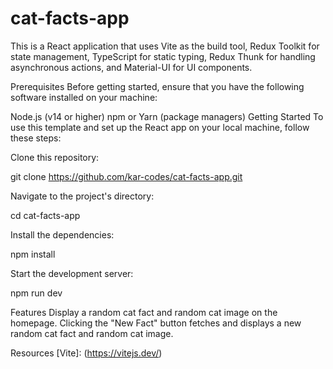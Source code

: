 # cat-facts-app
This is a React application that uses Vite as the build tool, Redux Toolkit for state management, TypeScript for static typing, Redux Thunk for handling asynchronous actions, and Material-UI for UI components.

Prerequisites
Before getting started, ensure that you have the following software installed on your machine:

Node.js (v14 or higher)
npm or Yarn (package managers)
Getting Started
To use this template and set up the React app on your local machine, follow these steps:

Clone this repository:

git clone https://github.com/kar-codes/cat-facts-app.git



Navigate to the project's directory:

cd cat-facts-app



Install the dependencies:

npm install



Start the development server:

npm run dev




Features
Display a random cat fact and random cat image on the homepage.
Clicking the "New Fact" button fetches and displays a new random cat fact and random cat image.


Resources
[Vite]: (https://vitejs.dev/)

[Redux Toolkit]: (https://redux-toolkit.js.org/)

[Typescript]: (https://www.typescriptlang.org/)

[Redux Thunk]: (https://github.com/reduxjs/redux-thunk)

[Material UI]: (https://mui.com/core/)
